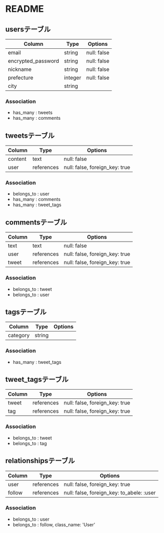 # README

## usersテーブル

| Column             | Type       | Options       |
| ------------------ | ---------- | ------------- |
| email              | string     | null: false   |
| encrypted_password | string     | null: false   |
| nickname           | string     | null: false   |
| prefecture         | integer    | null: false   |
| city               | string     |               |


### Association
- has_many : tweets
- has_many : comments



## tweetsテーブル

| Column             | Type       | Options                          |
| ------------------ | ---------- | -------------------------------- |
| content            | text       | null: false                      |
| user               | references | null: false, foreign_key: true   |

### Association
- belongs_to : user
- has_many   : comments
- has_many   : tweet_tags




## commentsテーブル

| Column             | Type       | Options                         |
| ------------------ | ---------- | ------------------------------  |
| text               | text       | null: false                     |
| user               | references | null: false, foreign_key: true  |
| tweet              | references | null: false, foreign_key: true  |

### Association
- belongs_to : tweet
- belongs_to : user


## tagsテーブル

| Column             | Type       | Options       |
| ------------------ | ---------- | ------------- |
| category           | string     |               |

### Association
- has_many : tweet_tags



## tweet_tagsテーブル

| Column             | Type       | Options                          |
| ------------------ | ---------- | -------------------------------- |
| tweet              | references | null: false, foreign_key: true   |
| tag                | references | null: false, foreign_key: true   |

### Association
- belongs_to : tweet
- belongs_to : tag


## relationshipsテーブル

| Column             | Type       | Options                                     |
| ------------------ | ---------- | ------------------------------------------- |
| user               | references | null: false, foreign_key: true              |
| follow             | references | null: false, foreign_key: to_abele: :user   |

### Association
- belongs_to : user
- belongs_to : follow, class_name: 'User'










